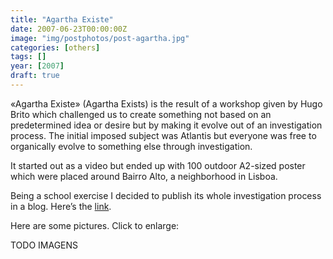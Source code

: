 ```yaml
---
title: "Agartha Existe"
date: 2007-06-23T00:00:00Z
image: "img/postphotos/post-agartha.jpg"
categories: [others]
tags: []
year: [2007]
draft: true
---
```


«Agartha Existe» (Agartha Exists) is the result of a workshop given by Hugo Brito which challenged us to create something not based on an predetermined idea or desire but by making it evolve out of an investigation process. The initial imposed subject was Atlantis but everyone was free to organically evolve to something else through investigation.
<!--more-->

It started out as a video but ended up with 100 outdoor A2-sized poster which were placed around Bairro Alto, a neighborhood in Lisboa.

Being a school exercise I decided to publish its whole investigation process in a blog. Here’s the [link][1].

Here are some pictures. Click to enlarge:

TODO IMAGENS

[1]: http://portasdeagartha.blogspot.com